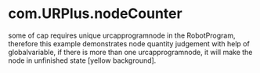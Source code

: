 # com.URPlus.nodeCounter
some of cap requires unique urcapprogramnode in the RobotProgram, therefore this example demonstrates node quantity judgement with help of globalvariable, 
if there is more than one urcapprogramnode, it will make the node in unfinished state [yellow background].

